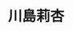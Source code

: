 ---
title: 川島莉杏
avatar: https://lh3.googleusercontent.com/-Vi99UI3m6ls/WsbqkWOtDsI/AAAAAAAAEbs/uppU70aJ7Mct-oSgAXjqWwPKwD9k41z2ACE0YBhgL/s400-p/DSC06555.jpg
category: 04_B
school_year: 2
---